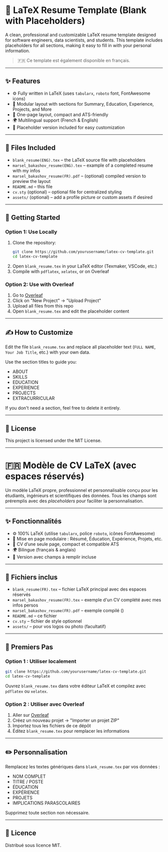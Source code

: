 # 📄 LaTeX Resume Template (Blank with Placeholders)

A clean, professional and customizable LaTeX resume template designed for software engineers, data scientists, and students. This template includes placeholders for all sections, making it easy to fill in with your personal information.

> 🇫🇷 Ce template est également disponible en français.

---

## ✨ Features

- ⚙️ Fully written in LaTeX (uses `tabularx`, `roboto` font, FontAwesome icons)
- 🧩 Modular layout with sections for Summary, Education, Experience, Projects, and More
- 🎯 One-page layout, compact and ATS-friendly
- 🌍 Multilingual support (French & English)
- 📝 Placeholder version included for easy customization

---

## 📁 Files Included

- `blank_resume(ENG).tex` – the LaTeX source file with placeholders
- `marsel_bakashov_resume(ENG).tex` – example of a completed resume with my infos
- `marsel_bakashov_resume(FR).pdf` – (optional) compiled version to preview the layout
- `README.md` – this file
- `cv.sty` (optional) – optional file for centralized styling
- `assets/` (optional) – add a profile picture or custom assets if desired

---

## 🚀 Getting Started

### Option 1: Use Locally

1. Clone the repository:
   ```bash
   git clone https://github.com/yourusername/latex-cv-template.git
   cd latex-cv-template
   ```
2. Open `blank_resume.tex` in your LaTeX editor (Texmaker, VSCode, etc.)
3. Compile with `pdflatex`, `xelatex`, or on Overleaf

### Option 2: Use with Overleaf

1. Go to [Overleaf](https://overleaf.com)
2. Click on "New Project" → "Upload Project"
3. Upload all files from this repo
4. Open `blank_resume.tex` and edit the placeholder content

---

## ✍️ How to Customize

Edit the file `blank_resume.tex` and replace all placeholder text (`FULL NAME`, `Your Job Title`, etc.) with your own data.

Use the section titles to guide you:
- ABOUT
- SKILLS
- EDUCATION
- EXPERIENCE
- PROJECTS
- EXTRACURRICULAR

If you don't need a section, feel free to delete it entirely.

---

## 📌 License

This project is licensed under the MIT License.

---

# 🇫🇷 Modèle de CV LaTeX (avec espaces réservés)

Un modèle LaTeX propre, professionnel et personnalisable conçu pour les étudiants, ingénieurs et scientifiques des données. Tous les champs sont préremplis avec des *placeholders* pour faciliter la personnalisation.

---

## ✨ Fonctionnalités

- ⚙️ 100% LaTeX (utilise `tabularx`, police `roboto`, icônes FontAwesome)
- 🧩 Mise en page modulaire : Résumé, Éducation, Expérience, Projets, etc.
- 🎯 CV d’une seule page, compact et compatible ATS
- 🌍 Bilingue (français & anglais)
- 📝 Version avec champs à remplir incluse

---

## 📁 Fichiers inclus

- `blank_resume(FR).tex` – fichier LaTeX principal avec des espaces réservés
- `marsel_bakashov_resume(FR).tex` – exemple d'un CV complété avec mes infos persos
- `marsel_bakashov_resume(FR).pdf` – exemple compilé ()
- `README.md` – ce fichier
- `cv.sty` – fichier de style optionnel
- `assets/` – pour vos logos ou photo (facultatif)

---

## 🚀 Premiers Pas

### Option 1 : Utiliser localement

```bash
git clone https://github.com/yourusername/latex-cv-template.git
cd latex-cv-template
```

Ouvrez `blank_resume.tex` dans votre éditeur LaTeX et compilez avec `pdflatex` ou `xelatex`.

### Option 2 : Utiliser avec Overleaf

1. Aller sur [Overleaf](https://overleaf.com)
2. Créez un nouveau projet → "Importer un projet ZIP"
3. Importez tous les fichiers de ce dépôt
4. Éditez `blank_resume.tex` pour remplacer les informations

---

## ✏️ Personnalisation

Remplacez les textes génériques dans `blank_resume.tex` par vos données :
- NOM COMPLET
- TITRE / POSTE
- ÉDUCATION
- EXPÉRIENCE
- PROJETS
- IMPLICATIONS PARASCOLAIRES

Supprimez toute section non nécessaire.

---

## 📌 Licence

Distribué sous licence MIT.
```

